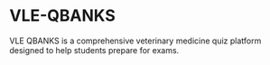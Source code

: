 # VLE-QBANKS
VLE QBANKS is a comprehensive veterinary medicine quiz platform designed to help students prepare for exams.
